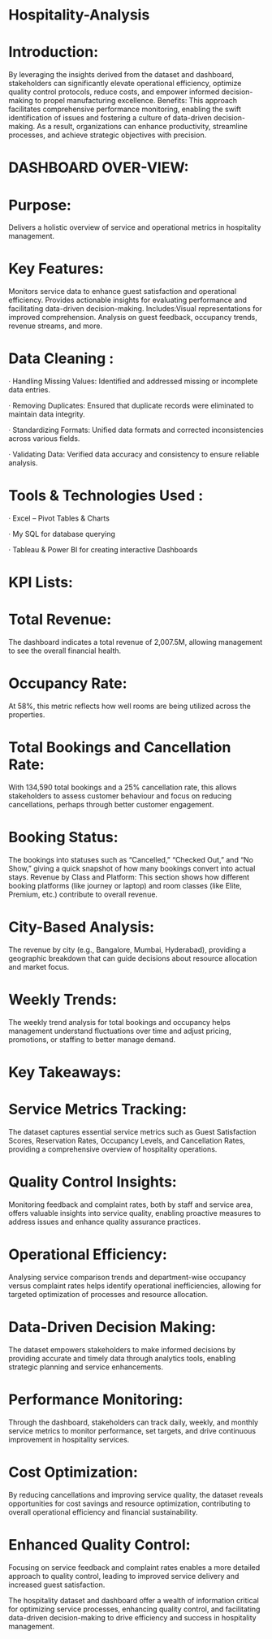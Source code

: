 # Hospitality-Analysis
# Introduction:
By leveraging the insights derived from the dataset and dashboard, stakeholders can significantly elevate operational efficiency, optimize quality control protocols, reduce costs, and empower informed decision-making to propel manufacturing excellence.
Benefits: This approach facilitates comprehensive performance monitoring, enabling the swift identification of issues and fostering a culture of data-driven decision-making. As a result, organizations can enhance productivity, streamline processes, and achieve strategic objectives with precision.

# DASHBOARD OVER-VIEW:
# Purpose: 
Delivers a holistic overview of service and operational metrics in hospitality management.
# Key Features:
Monitors service data to enhance guest satisfaction and operational efficiency. Provides actionable insights for evaluating performance and facilitating data-driven decision-making.
Includes:Visual representations for improved comprehension.  Analysis on guest feedback, occupancy trends, revenue streams, and more.

# Data Cleaning :
· Handling Missing Values: Identified and addressed missing or incomplete data entries.

· Removing Duplicates: Ensured that duplicate records were eliminated to maintain data integrity.

· Standardizing Formats: Unified data formats and corrected inconsistencies across various fields.

· Validating Data: Verified data accuracy and consistency to ensure reliable analysis.

# Tools & Technologies Used :
· Excel – Pivot Tables & Charts

· My SQL for database querying

· Tableau & Power BI for creating interactive Dashboards

# KPI Lists:
# Total Revenue: 
The dashboard indicates a total revenue of 2,007.5M, allowing management to see the overall financial health.
# Occupancy Rate: 
At 58%, this metric reflects how well rooms are being utilized across the properties.
# Total Bookings and Cancellation Rate:
With 134,590 total bookings and a 25% cancellation rate, this allows stakeholders to assess customer behaviour and focus on reducing cancellations, perhaps through better customer engagement.
# Booking Status:
The bookings into statuses such as “Cancelled,” “Checked Out,” and “No Show,” giving a quick snapshot of how many bookings convert into actual stays.
Revenue by Class and Platform: This section shows how different booking platforms (like journey or laptop) and room classes (like Elite, Premium, etc.) contribute to overall revenue. 
# City-Based Analysis:
The revenue by city (e.g., Bangalore, Mumbai, Hyderabad), providing a geographic breakdown that can guide decisions about resource allocation and market focus.
# Weekly Trends:
The weekly trend analysis for total bookings and occupancy helps management understand fluctuations over time and adjust pricing, promotions, or staffing to better manage demand.

# Key Takeaways:
# Service Metrics Tracking: 
The dataset captures essential service metrics such as Guest Satisfaction Scores, Reservation Rates, Occupancy Levels, and Cancellation Rates, providing a comprehensive overview of hospitality operations.
# Quality Control Insights: 
Monitoring feedback and complaint rates, both by staff and service area, offers valuable insights into service quality, enabling proactive measures to address issues and enhance quality assurance practices.
# Operational Efficiency:
Analysing service comparison trends and department-wise occupancy versus complaint rates helps identify operational inefficiencies, allowing for targeted optimization of processes and resource allocation.
# Data-Driven Decision Making:
The dataset empowers stakeholders to make informed decisions by providing accurate and timely data through analytics tools, enabling strategic planning and service enhancements.
# Performance Monitoring: 
Through the dashboard, stakeholders can track daily, weekly, and monthly service metrics to monitor performance, set targets, and drive continuous improvement in hospitality services.
# Cost Optimization:
By reducing cancellations and improving service quality, the dataset reveals opportunities for cost savings and resource optimization, contributing to overall operational efficiency and financial sustainability.
# Enhanced Quality Control:
Focusing on service feedback and complaint rates enables a more detailed approach to quality control, leading to improved service delivery and increased guest satisfaction.

The hospitality dataset and dashboard offer a wealth of information critical for optimizing service processes, enhancing quality control, and facilitating data-driven decision-making to drive efficiency and success in hospitality management.








